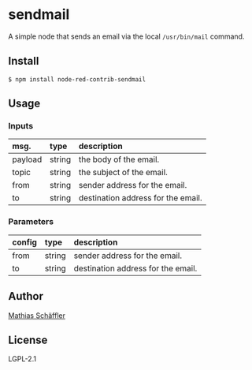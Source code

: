 # sendmail

A simple node that sends an email via the local `/usr/bin/mail` command.

## Install

```
$ npm install node-red-contrib-sendmail
```

## Usage

### Inputs

|msg.    | type   | description                       |
|:-------|:-------|:----------------------------------|
|payload | string | the body of the email.            |
|topic   | string | the subject of the email.         |
|from    | string | sender address for the email.     |
|to      | string | destination address for the email.|

### Parameters

|config| type   | description                       |
|:-----|:-------|:----------------------------------|
|from  | string | sender address for the email.     |
|to    | string | destination address for the email.|

## Author

[Mathias Schäffler](https://github.com/m-schaeffler)

## License

LGPL-2.1
